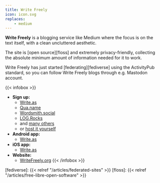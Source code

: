 ```yaml
---
title: Write Freely
icon: icon.svg
replaces:
    - medium
---
```


**Write Freely** is a blogging service like Medium where the focus is on the text itself, with a clean uncluttered aesthetic.

The site is [open source][floss] and extremely privacy-friendly, collecting the absolute minimum amount of information needed for it to work.

Write Freely has just started [federating][fediverse] using the ActivityPub standard, so you can follow Write Freely blogs through e.g. Mastodon account.

{{< infobox >}}
- **Sign up:**
    - [Write.as](https://write.as/)
    - [Qua.name](https://qua.name/)
    - [Wordsmith.social](https://wordsmith.social/)
    - [LOG.Rocks](https://log.rocks/)
    - and [many others](https://writefreely.org/instances)
    - or [host it yourself](https://writefreely.host/)
- **Android app:**
    - [Write.as](https://play.google.com/store/apps/details?id=com.abunchtell.writeas)
- **iOS app:**
    - [Write.as](https://itunes.apple.com/app/apple-store/id1000755153)
- **Website:**
    - [WriteFreely.org](https://writefreely.org/)
{{< /infobox >}}

[fediverse]: {{< relref "/articles/federated-sites" >}}
[floss]: {{< relref "/articles/free-libre-open-software" >}}